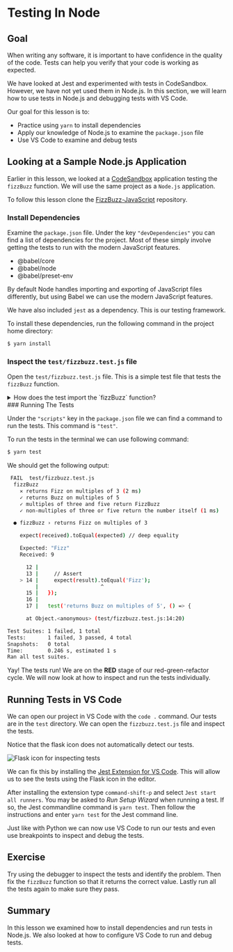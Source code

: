 # Testing In Node

## Goal

When writing any software, it is important to have confidence in the quality of the code. Tests can help you verify that your code is working as expected.

We have looked at Jest and experimented with tests in CodeSandbox.  However, we have not yet used them in Node.js. In this section, we will learn how to use tests in Node.js and debugging tests with VS Code.

Our goal for this lesson is to:

- Practice using `yarn` to install dependencies
- Apply our knowledge of Node.js to examine the `package.json` file
- Use VS Code to examine and debug tests

## Looking at a Sample Node.js Application

Earlier in this lesson, we looked at a [CodeSandbox](https://codesandbox.io/s/fizzbuzz-with-tests-488sq?file=/test/fizzbuzz.test.js) application testing the `fizzBuzz` function. We will use the same project as a `Node.js` application.  

To follow this lesson clone the [FizzBuzz-JavaScript](https://github.com/AdaGold/fizzbuzz_javascript) repository.

### Install Dependencies

Examine the `package.json` file.  Under the key `"devDependencies"` you can find a list of dependencies for the project.  Most of these simply involve getting the tests to run with the modern JavaScript features.

- @babel/core
- @babel/node
- @babel/preset-env

By default Node handles importing and exporting of JavaScript files differently, but using Babel we can use the modern JavaScript features.

We have also included `jest` as a dependency.  This is our testing framework.

To install these dependencies, run the following command in the project home directory:

```bash
$ yarn install
```

### Inspect the `test/fizzbuzz.test.js` file

Open the `test/fizzbuzz.test.js` file.  This is a simple test file that tests the `fizzBuzz` function.  

<details>
  <summary>How does the test import the `fizzBuzz` function?</summary>

  The test imports the `fizzBuzz` function with the statement import fizzBuzz from '../src/fizzbuzz';

</details>
### Running The Tests

Under the `"scripts"` key in the `package.json` file we can find a command to run the tests.  This command is `"test"`.

To run the tests in the terminal we can use following command:

```bash
$ yarn test
```

We should get the following output:

```bash
 FAIL  test/fizzbuzz.test.js
  fizzBuzz
    ✕ returns Fizz on multiples of 3 (2 ms)
    ✓ returns Buzz on multiples of 5
    ✓ multiples of three and five return FizzBuzz
    ✓ non-multiples of three or five return the number itself (1 ms)

  ● fizzBuzz › returns Fizz on multiples of 3

    expect(received).toEqual(expected) // deep equality

    Expected: "Fizz"
    Received: 9

      12 |
      13 |     // Assert
    > 14 |     expect(result).toEqual('Fizz');
         |                    ^
      15 |   });
      16 |
      17 |   test('returns Buzz on multiples of 5', () => {

      at Object.<anonymous> (test/fizzbuzz.test.js:14:20)

Test Suites: 1 failed, 1 total
Tests:       1 failed, 3 passed, 4 total
Snapshots:   0 total
Time:        0.246 s, estimated 1 s
Ran all test suites.
```

Yay! The tests run!  We are on the **RED** stage of our red-green-refactor cycle.  We will now look at how to inspect and run the tests individually.


## Running Tests in VS Code

We can open our project in VS Code with the `code .` command.  Our tests are in the `test` directory. We can open the `fizzbuzz.test.js` file and inspect the tests.

Notice that the flask icon does not automatically detect our tests.  

![Flask icon for inspecting tests](tests__testing-in-node__flask-icon.png)

We can fix this by installing the [Jest Extension for VS Code](https://marketplace.visualstudio.com/items?itemName=Orta.vscode-jest). This will allow us to see the tests using the Flask icon in the editor.

After installing the extension type `command-shift-p` and select `Jest start all runners`.  You may be asked to *Run Setup Wizard* when running a test. If so, the Jest commandline command is `yarn test`. Then follow the instructions and enter `yarn test` for the Jest command line.

Just like with Python we can now use VS Code to run our tests and even use breakpoints to inspect and debug the tests.

## Exercise

Try using the debugger to inspect the tests and identify the problem.  Then fix the `fizzBuzz` function so that it returns the correct value.  Lastly run all the tests again to make sure they pass.

## Summary

In this lesson we examined how to install dependencies and run tests in Node.js. We also looked at how to configure VS Code to run and debug tests.
